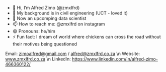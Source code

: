 - 👋 Hi, I’m Alfred Zimo (@zmxlfrd)
- 👀 My background is in civil engineering (UCT - loved it)
- 🌱 Now an upcomping data scientist
- 📫 How to reach me: @zmxlfrd on instagram
- 😄 Pronouns: he/him
- ⚡ Fun fact: I dream of world where chickens can cross the road without their motives being questioned

Email: zimoalfred@gmail.com / alfred@zmxlfrd.co.za \n
Website: www.zmxlfrd.co.za \n
LinkedIn: https://www.linkedin.com/in/alfred-zimo-466360122/
<!---
zmxlfrd/zmxlfrd is a ✨ special ✨ repository because its `README.md` (this file) appears on your GitHub profile.
You can click the Preview link to take a look at your changes.
--->
